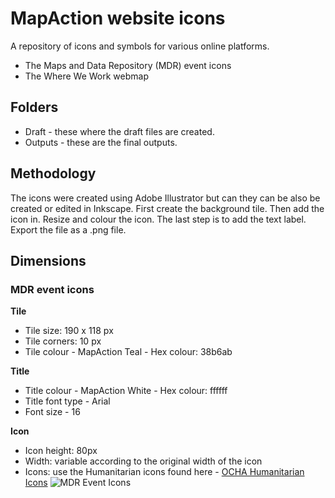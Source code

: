 # MapAction website icons
A repository of icons and symbols for various online platforms.

* The Maps and Data Repository (MDR) event icons
* The Where We Work webmap


## Folders

* Draft - these where the draft files are created. 
* Outputs - these are the final outputs.

## Methodology

The icons were created using Adobe Illustrator but can they can be also be created or edited in Inkscape. First create the background tile. Then add the icon in. Resize and colour the icon. The last step is to add the text label. Export the file as a .png file.

## Dimensions

### MDR event icons
**Tile** 
* Tile size: 190 x 118 px
* Tile corners: 10 px
* Tile colour - MapAction Teal - Hex colour: 38b6ab

**Title** 
* Title colour - MapAction White - Hex colour: ffffff
* Title font type - Arial
* Font size - 16

**Icon** 
* Icon height: 80px
* Width: variable according to the original width of the icon
* Icons: use the Humanitarian icons found here - [OCHA Humanitarian Icons](https://github.com/mapaction/ocha-humanitarian-icons-for-gis/tree/master/humanitarian-icons-v2-1-svg)
![MDR Event Icons](https://github.com/matts-maps/mapaction-icons-and-symbology/blob/master/notes/mdr-event-icon-layout.png)
